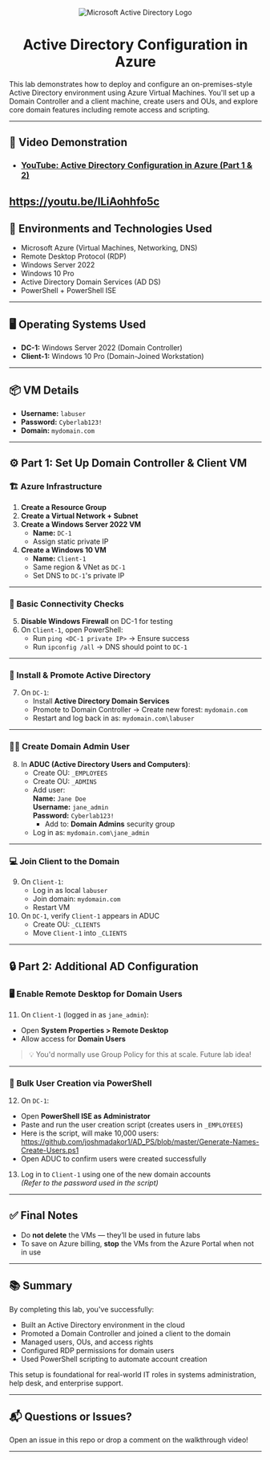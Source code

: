 <p align="center">
  <img src="https://i.imgur.com/pU5A58S.png" alt="Microsoft Active Directory Logo"/>
</p>

<h1 align="center">Active Directory Configuration in Azure</h1>

This lab demonstrates how to deploy and configure an on-premises-style Active Directory environment using Azure Virtual Machines. You'll set up a Domain Controller and a client machine, create users and OUs, and explore core domain features including remote access and scripting.

---

<h2>🎥 Video Demonstration</h2>

- ### [YouTube: Active Directory Configuration in Azure (Part 1 & 2)]([https://youtu.be/lLiAohhfo5c]) 

https://youtu.be/lLiAohhfo5c
---

<h2>🧰 Environments and Technologies Used</h2>

- Microsoft Azure (Virtual Machines, Networking, DNS)
- Remote Desktop Protocol (RDP)
- Windows Server 2022
- Windows 10 Pro
- Active Directory Domain Services (AD DS)
- PowerShell + PowerShell ISE

---

<h2>🖥️ Operating Systems Used</h2>

- **DC-1:** Windows Server 2022 (Domain Controller)  
- **Client-1:** Windows 10 Pro (Domain-Joined Workstation)

---

<h2>📦 VM Details</h2>

- **Username:** `labuser`  
- **Password:** `Cyberlab123!`  
- **Domain:** `mydomain.com`

---

<h2>⚙️ Part 1: Set Up Domain Controller & Client VM</h2>

### 🏗️ Azure Infrastructure

1. **Create a Resource Group**
2. **Create a Virtual Network + Subnet**
3. **Create a Windows Server 2022 VM**  
   - **Name:** `DC-1`  
   - Assign static private IP
4. **Create a Windows 10 VM**  
   - **Name:** `Client-1`  
   - Same region & VNet as `DC-1`
   - Set DNS to `DC-1`'s private IP

---

### 🛜 Basic Connectivity Checks

5. **Disable Windows Firewall** on DC-1 for testing
6. On `Client-1`, open PowerShell:
   - Run `ping <DC-1 private IP>` → Ensure success
   - Run `ipconfig /all` → DNS should point to `DC-1`

---

### 🧱 Install & Promote Active Directory

7. On `DC-1`:
   - Install **Active Directory Domain Services**
   - Promote to Domain Controller → Create new forest: `mydomain.com`
   - Restart and log back in as: `mydomain.com\labuser`

---

### 👩‍💼 Create Domain Admin User

8. In **ADUC (Active Directory Users and Computers)**:
   - Create OU: `_EMPLOYEES`
   - Create OU: `_ADMINS`
   - Add user:  
     **Name:** `Jane Doe`  
     **Username:** `jane_admin`  
     **Password:** `Cyberlab123!`  
     - Add to: **Domain Admins** security group
   - Log in as: `mydomain.com\jane_admin`

---

### 💻 Join Client to the Domain

9. On `Client-1`:
   - Log in as local `labuser`
   - Join domain: `mydomain.com`
   - Restart VM
10. On `DC-1`, verify `Client-1` appears in ADUC
    - Create OU: `_CLIENTS`
    - Move `Client-1` into `_CLIENTS`

---

<h2>🔒 Part 2: Additional AD Configuration</h2>

### 🖥️ Enable Remote Desktop for Domain Users

11. On `Client-1` (logged in as `jane_admin`):
   - Open **System Properties > Remote Desktop**
   - Allow access for **Domain Users**

> 💡 You'd normally use Group Policy for this at scale. Future lab idea!

---

### 👥 Bulk User Creation via PowerShell

12. On `DC-1`:
   - Open **PowerShell ISE as Administrator**
   - Paste and run the user creation script (creates users in `_EMPLOYEES`)
   - Here is the script, will make 10,000 users: https://github.com/joshmadakor1/AD_PS/blob/master/Generate-Names-Create-Users.ps1
   - Open ADUC to confirm users were created successfully

13. Log in to `Client-1` using one of the new domain accounts  
    *(Refer to the password used in the script)*

---

<h2>✅ Final Notes</h2>

- Do **not delete** the VMs — they’ll be used in future labs
- To save on Azure billing, **stop** the VMs from the Azure Portal when not in use

---

<h2>📚 Summary</h2>

By completing this lab, you've successfully:

- Built an Active Directory environment in the cloud
- Promoted a Domain Controller and joined a client to the domain
- Managed users, OUs, and access rights
- Configured RDP permissions for domain users
- Used PowerShell scripting to automate account creation

This setup is foundational for real-world IT roles in systems administration, help desk, and enterprise support.

---

<h2>📬 Questions or Issues?</h2>

Open an issue in this repo or drop a comment on the walkthrough video!

---
